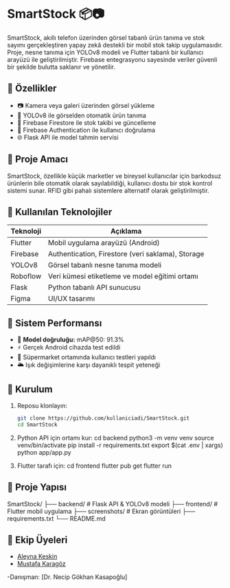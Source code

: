 # SmartStock 📦📷

SmartStock, akıllı telefon üzerinden görsel tabanlı ürün tanıma ve stok sayımı gerçekleştiren yapay zekâ destekli bir mobil stok takip uygulamasıdır. Proje, nesne tanıma için YOLOv8 modeli ve Flutter tabanlı bir kullanıcı arayüzü ile geliştirilmiştir. Firebase entegrasyonu sayesinde veriler güvenli bir şekilde bulutta saklanır ve yönetilir.

## 🚀 Özellikler

- 📷 Kamera veya galeri üzerinden görsel yükleme
- 🧠 YOLOv8 ile görselden otomatik ürün tanıma
- 🔄 Firebase Firestore ile stok takibi ve güncelleme
- 🔐 Firebase Authentication ile kullanıcı doğrulama
- 🌐 Flask API ile model tahmin servisi

## 🎯 Proje Amacı

SmartStock, özellikle küçük marketler ve bireysel kullanıcılar için barkodsuz ürünlerin bile otomatik olarak sayılabildiği, kullanıcı dostu bir stok kontrol sistemi sunar. RFID gibi pahalı sistemlere alternatif olarak geliştirilmiştir.

## 🧱 Kullanılan Teknolojiler

| Teknoloji     | Açıklama                                              |
|---------------|--------------------------------------------------------|
| Flutter       | Mobil uygulama arayüzü (Android)                      |
| Firebase      | Authentication, Firestore (veri saklama), Storage    |
| YOLOv8        | Görsel tabanlı nesne tanıma modeli                   |
| Roboflow      | Veri kümesi etiketleme ve model eğitimi ortamı       |
| Flask         | Python tabanlı API sunucusu                          |
| Figma         | UI/UX tasarımı                                        |

## 🧪 Sistem Performansı

- 🎯 **Model doğruluğu:** mAP@50: 91.3%
- ⚡ Gerçek Android cihazda test edildi
- 🏪 Süpermarket ortamında kullanıcı testleri yapıldı
- 🌥 Işık değişimlerine karşı dayanıklı tespit yeteneği

## 🔧 Kurulum

1. Reposu klonlayın:
   ```bash
   git clone https://github.com/kullaniciadi/SmartStock.git
   cd SmartStock
   
2. Python API için ortamı kur:
   cd backend
   python3 -m venv venv
   source venv/bin/activate
   pip install -r requirements.txt
   export $(cat .env | xargs)
   python app/app.py

3. Flutter tarafı için:
   cd frontend
   flutter pub get
   flutter run


## 📁 Proje Yapısı

SmartStock/
├── backend/         # Flask API & YOLOv8 modeli
├── frontend/        # Flutter mobil uygulama
├── screenshots/     # Ekran görüntüleri
├── requirements.txt
└── README.md

## 👥 Ekip Üyeleri
- [Aleyna Keskin](https://github.com/Aleynakeskinn)
- [Mustafa Karagöz](https://github.com/MustafaKaragz)

-Danışman: [Dr. Necip Gökhan Kasapoğlu]


